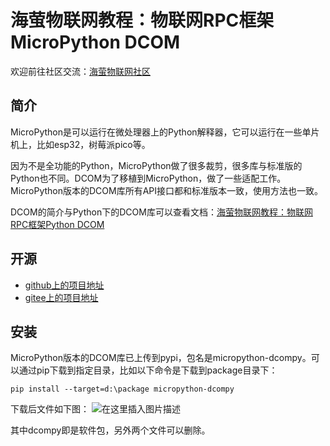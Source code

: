 # 海萤物联网教程：物联网RPC框架MicroPython DCOM
欢迎前往社区交流：[海萤物联网社区](http://www.ztziot.com)

## 简介
MicroPython是可以运行在微处理器上的Python解释器，它可以运行在一些单片机上，比如esp32，树莓派pico等。

因为不是全功能的Python，MicroPython做了很多裁剪，很多库与标准版的Python也不同。DCOM为了移植到MicroPython，做了一些适配工作。MicroPython版本的DCOM库所有API接口都和标准版本一致，使用方法也一致。

DCOM的简介与Python下的DCOM库可以查看文档：[海萤物联网教程：物联网RPC框架Python DCOM](https://blog.csdn.net/jdh99/article/details/115374729)

## 开源
- [github上的项目地址](https://github.com/jdhxyy/dcom-micropython)
- [gitee上的项目地址](https://gitee.com/jdhxyy/dcom-micropython)

## 安装
MicroPython版本的DCOM库已上传到pypi，包名是micropython-dcompy。可以通过pip下载到指定目录，比如以下命令是下载到package目录下：
```text
pip install --target=d:\package micropython-dcompy
```

下载后文件如下图：
![在这里插入图片描述](https://img-blog.csdnimg.cn/20210404110256562.png)

其中dcompy即是软件包，另外两个文件可以删除。


